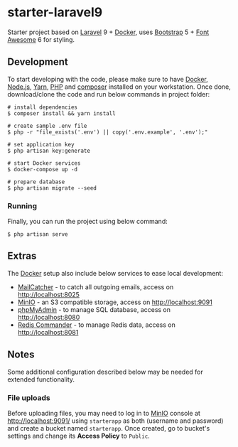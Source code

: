 # starter-laravel9

Starter project based on [Laravel](https://laravel.com/) 9 + [Docker](https://www.docker.com/), uses [Bootstrap](https://getbootstrap.com/) 5 + [Font Awesome](https://fontawesome.com/) 6 for styling.

## Development

To start developing with the code, please make sure to have [Docker](https://www.docker.com/), [Node.js](https://nodejs.org/en/), [Yarn](https://yarnpkg.com/), [PHP](https://www.php.net/) and [composer](https://getcomposer.org/) installed on your workstation.
Once done, download/clone the code and run below commands in project folder:

```shell
# install dependencies
$ composer install && yarn install

# create sample .env file
$ php -r "file_exists('.env') || copy('.env.example', '.env');"

# set application key
$ php artisan key:generate

# start Docker services
$ docker-compose up -d

# prepare database
$ php artisan migrate --seed
```

### Running

Finally, you can run the project using below command:

```shell
$ php artisan serve
```

## Extras

The [Docker](https://www.docker.com/) setup also include below services to ease local development:

- [MailCatcher](https://mailcatcher.me/) - to catch all outgoing emails, access on [http://localhost:8025](http://localhost:8025)
- [MinIO](https://min.io/) - an S3 compatible storage, access on [http://localhost:9091](http://localhost:9091)
- [phpMyAdmin](https://www.phpmyadmin.net/) - to manage SQL database, access on [http://localhost:8080](http://localhost:8080)
- [Redis Commander](http://joeferner.github.io/redis-commander/) - to manage Redis data, access on [http://localhost:8081](http://localhost:8081)

## Notes

Some additional configuration described below may be needed for extended functionality.

### File uploads

Before uploading files, you may need to log in to [MinIO](https://min.io/) console at [http://localhost:9091/](http://localhost:9091/) using `starterapp` as both (username and password) and create a bucket named `starterapp`.
Once created, go to bucket's settings and change its **Access Policy** to `Public`.
